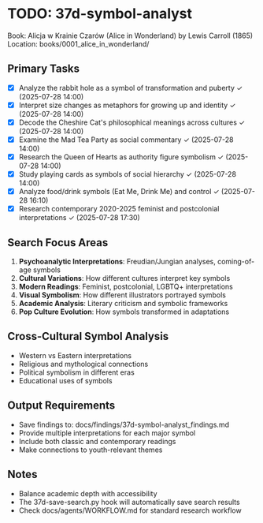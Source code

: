 # TODO: 37d-symbol-analyst
Book: Alicja w Krainie Czarów (Alice in Wonderland) by Lewis Carroll (1865)
Location: books/0001_alice_in_wonderland/

## Primary Tasks
- [x] Analyze the rabbit hole as a symbol of transformation and puberty ✓ (2025-07-28 14:00)
- [x] Interpret size changes as metaphors for growing up and identity ✓ (2025-07-28 14:00)
- [x] Decode the Cheshire Cat's philosophical meanings across cultures ✓ (2025-07-28 14:00)
- [x] Examine the Mad Tea Party as social commentary ✓ (2025-07-28 14:00)
- [x] Research the Queen of Hearts as authority figure symbolism ✓ (2025-07-28 14:00)
- [x] Study playing cards as symbols of social hierarchy ✓ (2025-07-28 14:00)
- [x] Analyze food/drink symbols (Eat Me, Drink Me) and control ✓ (2025-07-28 16:10)
- [x] Research contemporary 2020-2025 feminist and postcolonial interpretations ✓ (2025-07-28 17:30)

## Search Focus Areas
1. **Psychoanalytic Interpretations**: Freudian/Jungian analyses, coming-of-age symbols
2. **Cultural Variations**: How different cultures interpret key symbols
3. **Modern Readings**: Feminist, postcolonial, LGBTQ+ interpretations
4. **Visual Symbolism**: How different illustrators portrayed symbols
5. **Academic Analysis**: Literary criticism and symbolic frameworks
6. **Pop Culture Evolution**: How symbols transformed in adaptations

## Cross-Cultural Symbol Analysis
- Western vs Eastern interpretations
- Religious and mythological connections
- Political symbolism in different eras
- Educational uses of symbols

## Output Requirements
- Save findings to: docs/findings/37d-symbol-analyst_findings.md
- Provide multiple interpretations for each major symbol
- Include both classic and contemporary readings
- Make connections to youth-relevant themes

## Notes
- Balance academic depth with accessibility
- The 37d-save-search.py hook will automatically save search results
- Check docs/agents/WORKFLOW.md for standard research workflow